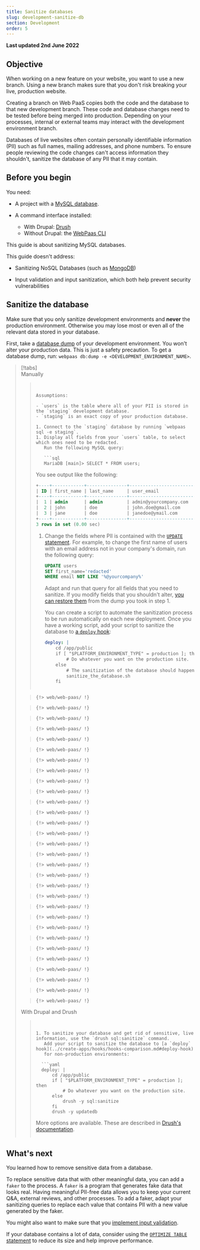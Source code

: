 ```yaml
---
title: Sanitize databases
slug: development-sanitize-db
section: Development
order: 5
---
```


**Last updated 2nd June 2022**



## Objective  

When working on a new feature on your website, you want to use a new branch.
Using a new branch makes sure that you don't risk breaking your live, production website.

Creating a branch on Web PaaS copies both the code and the database to that new development branch.
These code and database changes need to be tested before being merged into production.
Depending on your processes, internal or external teams may interact with the development environment branch.

Databases of live websites often contain personally identifiable information (PII)
such as full names, mailing addresses, and phone numbers.
To ensure people reviewing the code changes can't access information they shouldn't, sanitize the database of any PII that it may contain.

## Before you begin

You need:

- A project with a [MySQL database](../add-services/mysql/_index.md).

- A command interface installed:

  - With Drupal: [Drush](https://www.drush.org/latest/install/)
  - Without Drupal: the [WebPaas CLI](../development/cli/_index.md)

This guide is about sanitizing MySQL databases.

This guide doesn't address:

- Sanitizing NoSQL Databases (such as [MongoDB](../add-services/mongodb.md))

- Input validation and input sanitization, which both help prevent security vulnerabilities


## Sanitize the database

Make sure that you only sanitize development environments and **never** the production environment.
Otherwise you may lose most or even all of the relevant data stored in your database.

First, take a [database dump](../add-services/mysql/_index.md#exporting-data) of your development environment.
You won't alter your production data.
This is just a safety precaution.
To get a database dump, run: `webpaas db:dump -e <DEVELOPMENT_ENVIRONMENT_NAME>`.

> [!tabs]      
> Manually     
>> ``` false     
>> 
>> 
>> Assumptions:
>> 
>> - `users` is the table where all of your PII is stored in the `staging` development database.
>> - `staging` is an exact copy of your production database.
>> 
>> 1. Connect to the `staging` database by running `webpaas sql -e staging`.
>> 1. Display all fields from your `users` table, to select which ones need to be redacted.
>>    Run the following MySQL query:
>> 
>>    ```sql
>>    MariaDB [main]> SELECT * FROM users;
>>    ```
>> 
>>    You see output like the following:
>> 
>>    ```sql
>>    +----+------------+---------------+---------------------------+---------------+
>>    | ID | first_name | last_name     | user_email                | display_name  |
>>    +----+------------+---------------+---------------------------+---------------+
>>    |  1 | admin      | admin         | admin@yourcompany.com     | admin         |
>>    |  2 | john       | doe           | john.doe@gmail.com        | john          |
>>    |  3 | jane       | doe           | janedoe@ymail.com         | jane          |
>>    +----+------------+---------------+---------------------------+---------------+
>>    3 rows in set (0.00 sec)
>>    ```
>> 
>> 1. Change the fields where PII is contained with the [`UPDATE` statement](https://dev.mysql.com/doc/refman/8.0/en/update.html).
>>    For example, to change the first name of users with an email address not in your company's domain, run the following query:
>> 
>>    ```sql
>>    UPDATE users
>>    SET first_name='redacted'
>>    WHERE email NOT LIKE '%@yourcompany%'
>>    ```
>> 
>>    Adapt and run that query for all fields that you need to sanitize.
>>    If you modify fields that you shouldn't alter,
>>    [you can restore them](../administration/backup-and-restore.md#restore) from the dump you took in step 1.
>> 
>>    You can create a script to automate the sanitization process to be run automatically on each new deployment.
>>    Once you have a working script, add your script to sanitize the database to [a `deploy` hook](../create-apps/hooks/hooks-comparison.md#deploy-hook):
>> 
>>    ```yaml
>>    deploy: |
>>        cd /app/public
>>        if [ "$PLATFORM_ENVIRONMENT_TYPE" = production ]; then
>>            # Do whatever you want on the production site.
>>        else
>>            # The sanitization of the database should happen here (since it's non-production)
>>            sanitize_the_database.sh
>>        fi
>>    ```
>> 
>> 
>> ```     
>      
>> ```      
>> {!> web/web-paas/ !}  
>> ```     
>      
>> ```      
>> {!> web/web-paas/ !}  
>> ```     
>      
>> ```      
>> {!> web/web-paas/ !}  
>> ```     
>      
>> ```      
>> {!> web/web-paas/ !}  
>> ```     
>      
>> ```      
>> {!> web/web-paas/ !}  
>> ```     
>      
>> ```      
>> {!> web/web-paas/ !}  
>> ```     
>      
>> ```      
>> {!> web/web-paas/ !}  
>> ```     
>      
>> ```      
>> {!> web/web-paas/ !}  
>> ```     
>      
>> ```      
>> {!> web/web-paas/ !}  
>> ```     
>      
>> ```      
>> {!> web/web-paas/ !}  
>> ```     
>      
>> ```      
>> {!> web/web-paas/ !}  
>> ```     
>      
>> ```      
>> {!> web/web-paas/ !}  
>> ```     
>      
>> ```      
>> {!> web/web-paas/ !}  
>> ```     
>      
>> ```      
>> {!> web/web-paas/ !}  
>> ```     
>      
>> ```      
>> {!> web/web-paas/ !}  
>> ```     
>      
>> ```      
>> {!> web/web-paas/ !}  
>> ```     
>      
>> ```      
>> {!> web/web-paas/ !}  
>> ```     
>      
>> ```      
>> {!> web/web-paas/ !}  
>> ```     
>      
>> ```      
>> {!> web/web-paas/ !}  
>> ```     
>      
>> ```      
>> {!> web/web-paas/ !}  
>> ```     
>      
>> ```      
>> {!> web/web-paas/ !}  
>> ```     
>      
>> ```      
>> {!> web/web-paas/ !}  
>> ```     
>      
>> ```      
>> {!> web/web-paas/ !}  
>> ```     
>      
>> ```      
>> {!> web/web-paas/ !}  
>> ```     
>      
>> ```      
>> {!> web/web-paas/ !}  
>> ```     
>      
>> ```      
>> {!> web/web-paas/ !}  
>> ```     
>      
>> ```      
>> {!> web/web-paas/ !}  
>> ```     
>      
>> ```      
>> {!> web/web-paas/ !}  
>> ```     
>      
>> ```      
>> {!> web/web-paas/ !}  
>> ```     
>      
>> ```      
>> {!> web/web-paas/ !}  
>> ```     
> With Drupal and Drush     
>> ``` false     
>> 
>> 
>> 1. To sanitize your database and get rid of sensitive, live information, use the `drush sql:sanitize` command.
>>    Add your script to sanitize the database to [a `deploy` hook](../create-apps/hooks/hooks-comparison.md#deploy-hook)
>>    for non-production environments:
>> 
>>   ```yaml
>>   deploy: |
>>       cd /app/public
>>       if [ "$PLATFORM_ENVIRONMENT_TYPE" = production ]; then
>>           # Do whatever you want on the production site.
>>       else
>>           drush -y sql:sanitize
>>       fi
>>       drush -y updatedb
>>   ```
>> 
>> More options are available.
>> These are described in [Drush's documentation](https://www.drush.org/latest/commands/sql_sanitize/).
>> 
>> ```     

## What's next

You learned how to remove sensitive data from a database.

To replace sensitive data that with other meaningful data, you can add a `faker` to the process.
A `faker` is a program that generates fake data that looks real.
Having meaningful PII-free data allows you to keep your current Q&A, external reviews, and other processes.
To add a faker, adapt your sanitizing queries to replace each value that contains PII with a new value generated by the faker.

You might also want to make sure that you [implement input validation](https://cheatsheetseries.owasp.org/cheatsheets/Input_Validation_Cheat_Sheet.html#goals-of-input-validation).

If your database contains a lot of data, consider using the [`OPTIMIZE TABLE` statement](https://dev.mysql.com/doc/refman/8.0/en/optimize-table.html)
to reduce its size and help improve performance.
